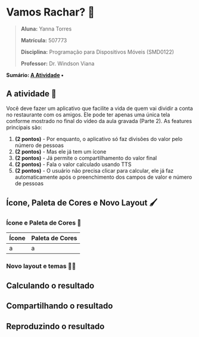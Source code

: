 # Vamos Rachar? :purse:

> **Aluna:** Yanna Torres
>
> **Matrícula:** 507773
>
> **Disciplina:** Programação para Dispositivos Móveis (SMD0122)
>
> **Professor:** Dr. Windson Viana
 
**Sumário: [A Atividade](#a-atividade-page_with_curl) •**

## A atividade :page_with_curl:

Você deve fazer um aplicativo que facilite a vida de quem vai dividir a conta no restaurante com os amigos. Ele pode ter apenas uma única tela conforme mostrado no final do vídeo da aula gravada (Parte 2).
As features principais são:
1. **(2 pontos)** - Por enquanto, o aplicativo só faz divisões do valor pelo número de pessoas
2. **(2 pontos)** - Mas ele já tem um ícone
3. **(2 pontos)** - Já permite o compartilhamento do valor final
4. **(2 pontos)** - Fala o valor calculado usando TTS
5. **(2 pontos)** - O usuário não precisa clicar para calcular, ele já faz automaticamente após o preenchimento dos campos de valor e número de pessoas

## Ícone, Paleta de Cores e Novo Layout :paintbrush:

### Ícone e Paleta de Cores :art:

| **Ícone**  | **Paleta de Cores** |
|--------|-----------------|
|a       | a               |

### Novo layout e temas :woman_artist:

## Calculando o resultado

## Compartilhando o resultado

## Reproduzindo o resultado
